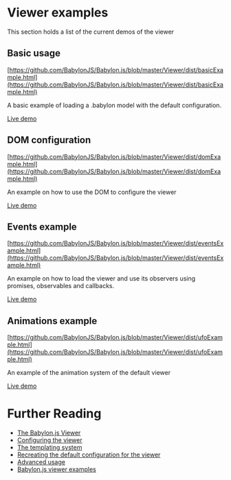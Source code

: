 # Viewer examples

This section holds a list of the current demos of the viewer

## Basic usage

[https://github.com/BabylonJS/Babylon.js/blob/master/Viewer/dist/basicExample.html](https://github.com/BabylonJS/Babylon.js/blob/master/Viewer/dist/basicExample.html)

A basic example of loading a .babylon model with the default configuration.

[Live demo](https://viewer.babylonjs.com/basicexample)

## DOM configuration

[https://github.com/BabylonJS/Babylon.js/blob/master/Viewer/dist/domExample.html](https://github.com/BabylonJS/Babylon.js/blob/master/Viewer/dist/domExample.html)

An example on how to use the DOM to configure the viewer

[Live demo](https://viewer.babylonjs.com/domexample)

## Events example

[https://github.com/BabylonJS/Babylon.js/blob/master/Viewer/dist/eventsExample.html](https://github.com/BabylonJS/Babylon.js/blob/master/Viewer/dist/eventsExample.html)

An example on how to load the viewer and use its observers using promises, observables and callbacks.

[Live demo](https://viewer.babylonjs.com/eventsexample)

## Animations example

[https://github.com/BabylonJS/Babylon.js/blob/master/Viewer/dist/ufoExample.html](https://github.com/BabylonJS/Babylon.js/blob/master/Viewer/dist/ufoExample.html)

An example of the animation system of the default viewer

[Live demo](https://viewer.babylonjs.com/ufoexample)

# Further Reading

* [The Babylon.js Viewer](/extensions/The_Babylon_Viewer)
* [Configuring the viewer](/extensions/Configuring_the_viewer)
* [The templating system](/extensions/The_templating_system)
* [Recreating the default configuration for the viewer](/extensions/Recreating_the_default_configuration)
* [Advanced usage](/extensions/Advanced_usage)
* [Babylon.js viewer examples](/extensions/Viewer_examples)